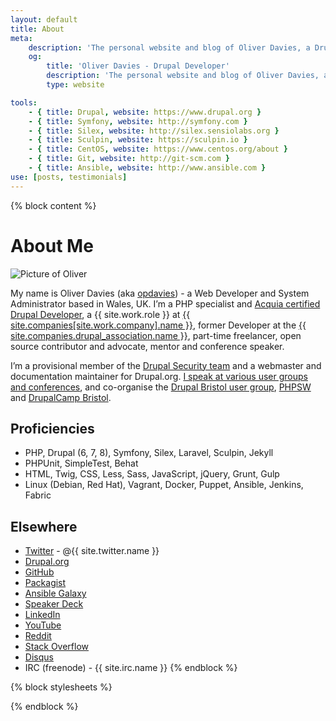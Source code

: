 ```yaml
---
layout: default
title: About
meta:
    description: 'The personal website and blog of Oliver Davies, a Drupal Developer and System Administrator from Wales, UK.'
    og:
        title: 'Oliver Davies - Drupal Developer'
        description: 'The personal website and blog of Oliver Davies, a Drupal Developer and System Administrator from Wales, UK.'
        type: website

tools:
    - { title: Drupal, website: https://www.drupal.org }
    - { title: Symfony, website: http://symfony.com }
    - { title: Silex, website: http://silex.sensiolabs.org }
    - { title: Sculpin, website: https://sculpin.io }
    - { title: CentOS, website: https://www.centos.org/about }
    - { title: Git, website: http://git-scm.com }
    - { title: Ansible, website: http://www.ansible.com }
use: [posts, testimonials]
---
```

{% block content %}
# About Me

<img src="{{ site.images_url }}{{ site.avatar.url }}" alt="Picture of Oliver" class="me img-circle">

My name is Oliver Davies (aka [opdavies][1]) - a Web Developer and System Administrator based in Wales, UK. I’m a PHP specialist and [Acquia certified Drupal Developer][41], a {{ site.work.role }} at [{{ site.companies[site.work.company].name }}][20], former Developer at the [{{ site.companies.drupal_association.name }}][39], part-time freelancer, open source contributor and advocate, mentor and conference speaker.

I’m a provisional member of the [Drupal Security team][14] and a webmaster and documentation maintainer for Drupal.org. [I speak at various user groups and conferences][40], and co-organise the [Drupal Bristol user group][15], [PHPSW][17] and [DrupalCamp Bristol][18].

## Proficiencies

- PHP, Drupal (6, 7, 8), Symfony, Silex, Laravel, Sculpin, Jekyll
- PHPUnit, SimpleTest, Behat
- HTML, Twig, CSS, Less, Sass, JavaScript, jQuery, Grunt, Gulp
- Linux (Debian, Red Hat), Vagrant, Docker, Puppet, Ansible, Jenkins, Fabric

## Elsewhere

- [Twitter][21] - @{{ site.twitter.name }}
- [Drupal.org][22]
- [GitHub][23]
- [Packagist][24]
- [Ansible Galaxy][25]
- [Speaker Deck][26]
- [LinkedIn][27]
- [YouTube][28]
- [Reddit][36]
- [Stack Overflow][37]
- [Disqus][38]
- IRC (freenode) - {{ site.irc.name }}
{% endblock %}

{% block stylesheets %}
<link rel="stylesheet" href="{{ site.url }}/assets/css/about.css">
{% endblock %}

[1]: https://www.google.com/#q=opdavies
[2]: https://www.drupal.org
[3]: http://symfony.com
[4]: http://git-scm.com
[5]: https://en.wikipedia.org/wiki/Linux
[6]: http://www.ansible.com
[7]: https://assoc.drupal.org
[8]: https://www.microserve.io
[9]: http://precedent.com
[10]: http://www.nomensa.com
[11]: https://www.drupal.org/u/opdavies/issue-credits/3060
[12]: https://www.drupal.org/project/user/381388
[13]: https://www.drupal.org/user/381388/people-mentored
[14]: https://www.drupal.org/security-team
[15]: https://www.drupalbristol.org.uk
[16]: https://groups.drupal.org/wales-uk
[17]: https://phpsw.uk
[18]: https://www.drupalcampbristol.co.uk
[19]: {{site.url}}/talks/
[20]: {{site.companies[site.work.company].url}}
[21]: {{site.twitter.url}}
[22]: {{site.drupalorg.url_new}}
[23]: {{site.github.url}}
[24]: {{site.packagist.url}}
[25]: {{site.ansible_galaxy.url}}
[26]: {{site.speakerdeck.url}}
[27]: {{site.linkedin.url}}
[28]: {{site.youtube.channel_url}}
[29]: http://silex.sensiolabs.org
[30]: https://laravel.com
[31]: https://sculpin.io
[32]: https://docs.puppet.com/guides/faq.html#what-is-puppet
[33]: {{site.joindin.url}}
[34]: https://www.ctidigital.com
[35]: {{site.wordpress.url}}
[36]: https://www.reddit.com/user/opdavies
[37]: http://stackoverflow.com/users/3012648/opdavies
[38]: https://disqus.com/by/opdavies
[39]: {{site.companies.drupal_association.url}}
[40]: {{site.url}}/talks
[41]: http://certification.acquia.com/registry?fname=Oliver&lname=Davies&country=United+Kingdom
